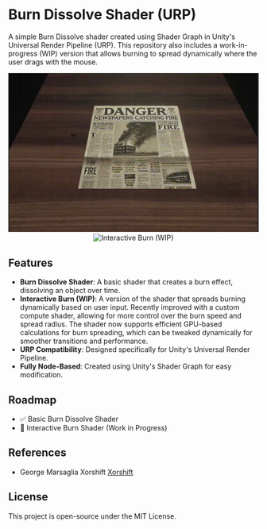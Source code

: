 # Burn Dissolve Shader (URP)

A simple Burn Dissolve shader created using Shader Graph in Unity's Universal Render Pipeline (URP). This repository also includes a work-in-progress (WIP) version that allows burning to spread dynamically where the user drags with the mouse.

<div align="center">
    <img src="https://raw.githubusercontent.com/caliber44/BurnDissolveUnityBootCamp/main/old.gif" width="505" alt="Basic Burn Dissolve">
    <img src="https://raw.githubusercontent.com/caliber44/BurnDissolveUnityBootCamp/main/wip.gif" width="500" alt="Interactive Burn (WIP)">
</div>

## Features
- **Burn Dissolve Shader**: A basic shader that creates a burn effect, dissolving an object over time.
- **Interactive Burn (WIP)**: A version of the shader that spreads burning dynamically based on user input. Recently improved with a custom compute shader, allowing for more control over the burn speed and spread radius. The shader now supports efficient GPU-based calculations for burn spreading, which can be tweaked dynamically for smoother transitions and performance.
- **URP Compatibility**: Designed specifically for Unity's Universal Render Pipeline.
- **Fully Node-Based**: Created using Unity's Shader Graph for easy modification.

## Roadmap
- ✅ Basic Burn Dissolve Shader
- 🚧 Interactive Burn Shader (Work in Progress)
  
## References
- George Marsaglia Xorshift [Xorshift](https://en.wikipedia.org/wiki/Xorshift)
  
## License
This project is open-source under the MIT License.


